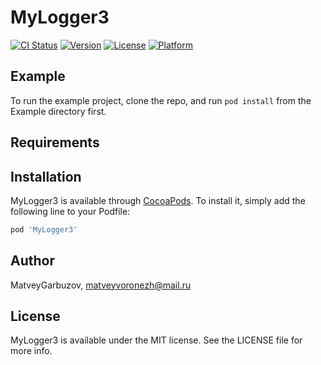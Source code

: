 # MyLogger3

[![CI Status](https://img.shields.io/travis/MatveyGarbuzov/MyLogger3.svg?style=flat)](https://travis-ci.org/MatveyGarbuzov/MyLogger3)
[![Version](https://img.shields.io/cocoapods/v/MyLogger3.svg?style=flat)](https://cocoapods.org/pods/MyLogger3)
[![License](https://img.shields.io/cocoapods/l/MyLogger3.svg?style=flat)](https://cocoapods.org/pods/MyLogger3)
[![Platform](https://img.shields.io/cocoapods/p/MyLogger3.svg?style=flat)](https://cocoapods.org/pods/MyLogger3)

## Example

To run the example project, clone the repo, and run `pod install` from the Example directory first.

## Requirements

## Installation

MyLogger3 is available through [CocoaPods](https://cocoapods.org). To install
it, simply add the following line to your Podfile:

```ruby
pod 'MyLogger3'
```

## Author

MatveyGarbuzov, matveyvoronezh@mail.ru

## License

MyLogger3 is available under the MIT license. See the LICENSE file for more info.
